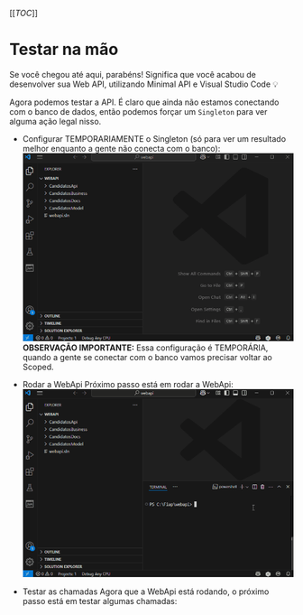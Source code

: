 [[_TOC_]]

# Testar na mão

Se você chegou até aqui, parabéns! Significa que você acabou de desenvolver sua Web API, utilizando Minimal API e Visual Studio Code 💡

Agora podemos testar a API. É claro que ainda não estamos conectando com o banco de dados, então podemos forçar um `Singleton` para ver alguma ação legal nisso.

- Configurar TEMPORARIAMENTE o Singleton (só para ver um resultado melhor enquanto a gente não conecta com o banco):
  ![gifanimation.gif](/.attachments/gifanimation-65d03b7e-6059-4b4d-8b80-80b3399365ca.gif)
  **OBSERVAÇÃO IMPORTANTE:** Essa configuração é TEMPORÁRIA, quando a gente se conectar com o banco vamos precisar voltar ao Scoped.

- Rodar a WebApi
  Próximo passo está em rodar a WebApi:
  ![gifanimation.gif](/.attachments/gifanimation-d170d363-6c4b-4f0b-a17c-f3b20413249e.gif)

- Testar as chamadas
  Agora que a WebApi está rodando, o próximo passo está em testar algumas chamadas:
  